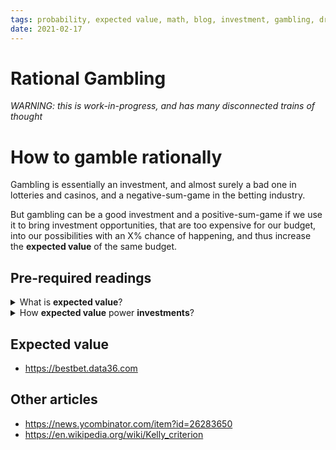 ```yaml
---
tags: probability, expected value, math, blog, investment, gambling, draft, english
date: 2021-02-17
---
```


# Rational Gambling

*WARNING: this is work-in-progress, and has many disconnected trains of thought*

# How to gamble rationally

Gambling is essentially an investment, and almost surely a bad one in lotteries and casinos, and a negative-sum-game in the betting industry.

But gambling can be a good investment and a positive-sum-game if we use it to bring investment opportunities, that are too expensive for our budget, into our possibilities with an X% chance of happening, and thus increase the **expected value** of the same budget.

## Pre-required readings

<details>
<summary>What is <strong>expected value</strong>?</summary>

asdadasd
</details>

<details>
<summary>How <strong>expected value</strong> power <strong>investments</strong>?</summary>

- Subjective value of money does not correlate linearly with its quantity
- When expected value is below a target, increasing its variance increases also the chance of reaching that target
- A gambling's expected value is less than the betting quantity, so by itself, it is a bad investment\
But things can change if you mix it with the expected value of a very profitable investment that requires a minimum-invest-amount of Y, but you don't have enough money to invest in it, so you have no chance to make that investment and take advantage of its high expected value, so if you have X, you have an expected value of X with 100% certainty.\
Unless you bet your capital X, because betting allows you to have the possibility of reaching the minimum amount to make that investment
In other words, betting increases variance, and since budget is below the investment required, it allows to exist the possibility of making that investment, intertwining the expected value of the bet with that of the investment, and if the investment has a high enough expected value, it can compensate the negative value of the bet and result in a net positive change in expected value, thus getting a expected value bigger than the initially X, but with uncertainty, less than 100% chance.

</details>

## Expected value

- <https://bestbet.data36.com>

## Other articles

- <https://news.ycombinator.com/item?id=26283650>
- <https://en.wikipedia.org/wiki/Kelly_criterion>
